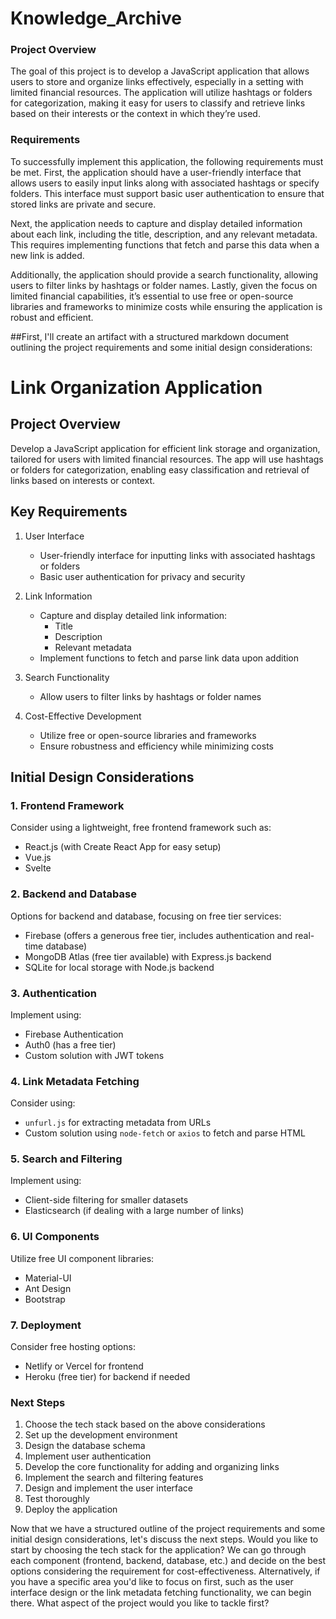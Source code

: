 # Knowledge_Archive
### Project Overview

The goal of this project is to develop a JavaScript application that allows users to store and organize links effectively, especially in a setting with limited financial resources. The application will utilize hashtags or folders for categorization, making it easy for users to classify and retrieve links based on their interests or the context in which they’re used. 

### Requirements

To successfully implement this application, the following requirements must be met. First, the application should have a user-friendly interface that allows users to easily input links along with associated hashtags or specify folders. This interface must support basic user authentication to ensure that stored links are private and secure. 

Next, the application needs to capture and display detailed information about each link, including the title, description, and any relevant metadata. This requires implementing functions that fetch and parse this data when a new link is added. 

Additionally, the application should provide a search functionality, allowing users to filter links by hashtags or folder names. Lastly, given the focus on limited financial capabilities, it’s essential to use free or open-source libraries and frameworks to minimize costs while ensuring the application is robust and efficient.

##First, I'll create an artifact with a structured markdown document outlining the project requirements and some initial design considerations:

# Link Organization Application

## Project Overview
Develop a JavaScript application for efficient link storage and organization, tailored for users with limited financial resources. The app will use hashtags or folders for categorization, enabling easy classification and retrieval of links based on interests or context.

## Key Requirements

1. User Interface
   - User-friendly interface for inputting links with associated hashtags or folders
   - Basic user authentication for privacy and security

2. Link Information
   - Capture and display detailed link information:
     - Title
     - Description
     - Relevant metadata
   - Implement functions to fetch and parse link data upon addition

3. Search Functionality
   - Allow users to filter links by hashtags or folder names

4. Cost-Effective Development
   - Utilize free or open-source libraries and frameworks
   - Ensure robustness and efficiency while minimizing costs

## Initial Design Considerations

### 1. Frontend Framework
Consider using a lightweight, free frontend framework such as:
- React.js (with Create React App for easy setup)
- Vue.js
- Svelte

### 2. Backend and Database
Options for backend and database, focusing on free tier services:
- Firebase (offers a generous free tier, includes authentication and real-time database)
- MongoDB Atlas (free tier available) with Express.js backend
- SQLite for local storage with Node.js backend

### 3. Authentication
Implement using:
- Firebase Authentication
- Auth0 (has a free tier)
- Custom solution with JWT tokens

### 4. Link Metadata Fetching
Consider using:
- `unfurl.js` for extracting metadata from URLs
- Custom solution using `node-fetch` or `axios` to fetch and parse HTML

### 5. Search and Filtering
Implement using:
- Client-side filtering for smaller datasets
- Elasticsearch (if dealing with a large number of links)

### 6. UI Components
Utilize free UI component libraries:
- Material-UI
- Ant Design
- Bootstrap

### 7. Deployment
Consider free hosting options:
- Netlify or Vercel for frontend
- Heroku (free tier) for backend if needed

### Next Steps
1. Choose the tech stack based on the above considerations
2. Set up the development environment
3. Design the database schema
4. Implement user authentication
5. Develop the core functionality for adding and organizing links
6. Implement the search and filtering features
7. Design and implement the user interface
8. Test thoroughly
9. Deploy the application

Now that we have a structured outline of the project requirements and some initial design considerations, let's discuss the next steps. Would you like to start by choosing the tech stack for the application? We can go through each component (frontend, backend, database, etc.) and decide on the best options considering the requirement for cost-effectiveness.
Alternatively, if you have a specific area you'd like to focus on first, such as the user interface design or the link metadata fetching functionality, we can begin there. What aspect of the project would you like to tackle first?


###